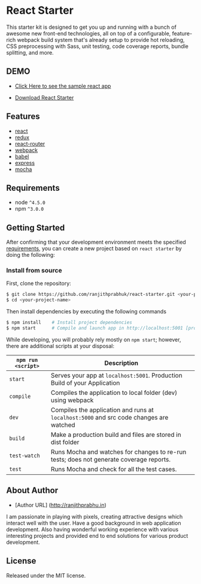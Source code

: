 # React Starter

This starter kit is designed to get you up and running with a bunch of awesome new front-end technologies, all on top of a configurable, feature-rich webpack build system that's already setup to provide hot reloading, CSS preprocessing with Sass, unit testing, code coverage reports, bundle splitting, and more.

## DEMO

* [Click Here to see the sample react app](https://ranjithprabhuk.github.io/react-starter/dist/)

* [Download React Starter](https://github.com/ranjithprabhuk/react-starter/archive/master.zip)

## Features
* [react](https://github.com/facebook/react)
* [redux](https://github.com/rackt/redux)
* [react-router](https://github.com/rackt/react-router)
* [webpack](https://github.com/webpack/webpack)
* [babel](https://github.com/babel/babel)
* [express](https://github.com/expressjs/express)
* [mocha](https://github.com/mochajs/mocha)

## Requirements
* node `^4.5.0`
* npm `^3.0.0`

## Getting Started

After confirming that your development environment meets the specified [requirements](#requirements), you can create a new project based on `react starter` by doing the following:

### Install from source

First, clone the repository:

```bash
$ git clone https://github.com/ranjithprabhuk/react-starter.git <your-project-name>
$ cd <your-project-name>
```

Then install dependencies by executing the following commands

```bash
$ npm install    # Install project dependencies
$ npm start      # Compile and launch app in http://localhost:5001 [production environment]
```

While developing, you will probably rely mostly on `npm start`; however, there are additional scripts at your disposal:

|`npm run <script>`|Description|
|------------------|-----------|
|`start`|Serves your app at `localhost:5001`. Production Build of your Application|
|`compile`|Compiles the application to local folder (dev) using webpack|
|`dev`|Compiles the application and runs at `localhost:5000` and src code changes are watched |
|`build`|Make a production build and files are stored in dist folder|
|`test-watch`|Runs Mocha and watches for changes to re-run tests; does not generate coverage reports.|
|`test`|Runs Mocha and check for all the test cases.|

## About Author
* [Author URL] (http://ranjithprabhu.in)

I am passionate in playing with pixels, creating attractive designs
which interact well with the user. Have a good background in web
application development. Also having wonderful working experience
with various interesting projects and provided end to end solutions for
various product development.


## License
Released under the MIT license.


